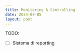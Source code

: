 ```yaml
---
title: Monitoring & Controlling
date: 2024-09-05
layout: post
---
```


TODO:

- [ ] Sistema di reporting
